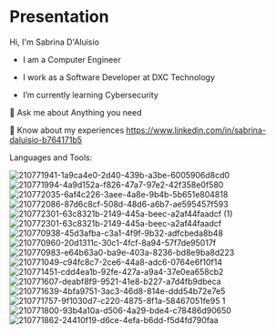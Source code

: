 # Presentation
Hi, I'm Sabrina D'Aluisio

- I am a Computer Engineer

- I work as a Software Developer at DXC Technology

- I’m currently learning Cybersecurity


💬 Ask me about Anything you need

📄 Know about my experiences https://www.linkedin.com/in/sabrina-daluisio-b764171b5



Languages and Tools:



![210771941-1a9ca4e0-2d40-439b-a3be-6005906d8cd0](https://user-images.githubusercontent.com/122020565/210775412-ca7f9e0a-5dbf-4a1a-b430-4db236acafb7.jpg)
![210771994-4a9d152a-f826-47a7-97e2-42f358e0f580](https://user-images.githubusercontent.com/122020565/210775414-c246a604-6264-42ec-9869-6822460d3e3d.jpg)
![210772035-6af4c226-3aee-4a8e-9b4b-5b651e804818](https://user-images.githubusercontent.com/122020565/210775417-215ebfc5-f77a-4ea1-9323-7efed3df2564.jpg)
![210772086-87d6c8cf-508d-48d6-a6b7-ae595457f593](https://user-images.githubusercontent.com/122020565/210775420-05426e59-a09e-44bb-b7fb-c182d30c401f.jpg)
![210772301-63c8321b-2149-445a-beec-a2af44faadcf (1)](https://user-images.githubusercontent.com/122020565/210775422-2016e51f-3c36-4c50-8f1a-6c574c55c904.png)
![210772301-63c8321b-2149-445a-beec-a2af44faadcf](https://user-images.githubusercontent.com/122020565/210775424-18a39f31-4c04-4ae2-8994-5981ac44b848.png)
![210770938-45d3afba-c3a1-4f9f-9b32-adfcbeda8b48](https://user-images.githubusercontent.com/122020565/210775426-00f64082-f0a3-4199-a135-dc27f178ec17.jpg)
![210770960-20d1311c-30c1-4fcf-8a94-57f7de95017f](https://user-images.githubusercontent.com/122020565/210775427-d905fd7c-c253-4571-ac0c-f79566d03b86.jpg)
![210770983-e64b63a0-ba9e-403a-8236-bd8e9ba8d223](https://user-images.githubusercontent.com/122020565/210775429-d4f9afbc-f593-4bea-b773-14b0fda5a4d5.jpg)
![210771049-c94fc8c7-2ce6-44a8-adc6-0764e6f10f14](https://user-images.githubusercontent.com/122020565/210775430-5f912378-a750-4df9-8b82-3af097ae8283.jpg)
![210771451-cdd4ea1b-92fe-427a-a9a4-37e0ea658cb2](https://user-images.githubusercontent.com/122020565/210775433-c2659023-66f8-4b86-ac99-8aa3276ac2c0.jpg)
![210771607-deabf8f9-9521-41e8-b227-a7d4fb9dbeca](https://user-images.githubusercontent.com/122020565/210775436-8b35b305-2552-4bc5-8367-7ee5cbfd9fd5.jpg)
![210771639-4bfa9751-3ac3-46d8-814e-ddd54b72e7e5](https://user-images.githubusercontent.com/122020565/210775440-dc36b8c7-deca-459b-afb8-8c7369c97d29.jpg)
![210771757-9f1030d7-c220-4875-8f1a-58467051fe95 1](https://user-images.githubusercontent.com/122020565/210775442-cb71b10d-8076-4bdb-b3b5-beb6c501ab7a.jpg)
![210771800-93b4a10a-d506-4a29-bde4-c78486d90650](https://user-images.githubusercontent.com/122020565/210775448-5625448d-04bc-45c3-914a-4480a201afaf.jpg)
![210771862-24410f19-d6ce-4efa-b6dd-f5d4fd790faa](https://user-images.githubusercontent.com/122020565/210775451-d2ab1ce3-cd11-4228-ab88-8904e94ab623.jpg)
